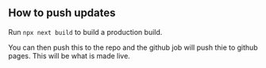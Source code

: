 
## How to push updates

Run `npx next build` to build a production build.

You can then push this to the repo and the github job will push thie to github pages. This will be what is made live.

